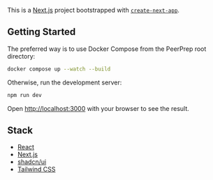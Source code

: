 This is a [Next.js](https://nextjs.org) project bootstrapped with [`create-next-app`](https://nextjs.org/docs/app/api-reference/cli/create-next-app).

## Getting Started

The preferred way is to use Docker Compose from the PeerPrep root directory:
```sh
docker compose up --watch --build
```
Otherwise, run the development server:

```bash
npm run dev
```

Open [http://localhost:3000](http://localhost:3000) with your browser to see the result.

## Stack

- [React](https://react.dev)
- [Next.js](https://nextjs.org)
- [shadcn/ui](https://ui.shadcn.com/)
- [Tailwind CSS](https://tailwindcss.com)
